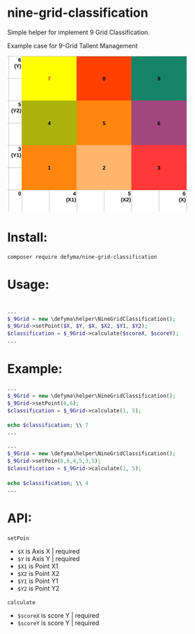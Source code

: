 # nine-grid-classification
Simple helper for implement 9 Grid Classification.

Example case for 9-Grid Tallent Management

![Example Grid](https://raw.githubusercontent.com/defyma/nine-grid-classification/master/example-grid.png)

# Install:

```
composer require defyma/nine-grid-classification 
```

# Usage:

```php

...
$_9Grid = new \defyma\helper\NineGridClassification();
$_9Grid->setPoint($X, $Y, $X, $X2, $Y1, $Y2);
$classification = $_9Grid->calculate($scoreX, $scoreY);
...

```

# Example:

```php
...
$_9Grid = new \defyma\helper\NineGridClassification();
$_9Grid->setPoint(6,6);
$classification = $_9Grid->calculate(1, 5);

echo $classification; \\ 7
...

```

```php
...
$_9Grid = new \defyma\helper\NineGridClassification();
$_9Grid->setPoin(6,6,4,5,3,5);
$classification = $_9Grid->calculate(1, 5);

echo $classification; \\ 4
...

```

# API:

```setPoin```
- ```$X``` is Axis X | required
- ```$Y``` is Axis Y | required
- ```$X1``` is Point X1
- ```$X2``` is Point X2
- ```$Y1``` is Point Y1
- ```$Y2``` is Point Y2

```calculate```
- ```$scoreX``` is score Y | required
- ```$scoreY``` is score Y | required
